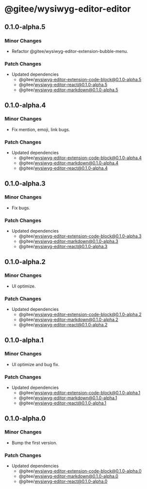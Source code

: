# @gitee/wysiwyg-editor-editor

## 0.1.0-alpha.5

### Minor Changes

- Refactor @gitee/wysiwyg-editor-extension-bubble-menu.

### Patch Changes

- Updated dependencies
  - @gitee/wysiwyg-editor-extension-code-block@0.1.0-alpha.5
  - @gitee/wysiwyg-editor-react@0.1.0-alpha.5
  - @gitee/wysiwyg-editor-markdown@0.1.0-alpha.5

## 0.1.0-alpha.4

### Minor Changes

- Fix mention, emoji, link bugs.

### Patch Changes

- Updated dependencies
  - @gitee/wysiwyg-editor-extension-code-block@0.1.0-alpha.4
  - @gitee/wysiwyg-editor-markdown@0.1.0-alpha.4
  - @gitee/wysiwyg-editor-react@0.1.0-alpha.4

## 0.1.0-alpha.3

### Minor Changes

- Fix bugs.

### Patch Changes

- Updated dependencies
  - @gitee/wysiwyg-editor-extension-code-block@0.1.0-alpha.3
  - @gitee/wysiwyg-editor-markdown@0.1.0-alpha.3
  - @gitee/wysiwyg-editor-react@0.1.0-alpha.3

## 0.1.0-alpha.2

### Minor Changes

- UI optimize.

### Patch Changes

- Updated dependencies
  - @gitee/wysiwyg-editor-extension-code-block@0.1.0-alpha.2
  - @gitee/wysiwyg-editor-markdown@0.1.0-alpha.2
  - @gitee/wysiwyg-editor-react@0.1.0-alpha.2

## 0.1.0-alpha.1

### Minor Changes

- UI optimize and bug fix.

### Patch Changes

- Updated dependencies
  - @gitee/wysiwyg-editor-extension-code-block@0.1.0-alpha.1
  - @gitee/wysiwyg-editor-markdown@0.1.0-alpha.1
  - @gitee/wysiwyg-editor-react@0.1.0-alpha.1

## 0.1.0-alpha.0

### Minor Changes

- Bump the first version.

### Patch Changes

- Updated dependencies
  - @gitee/wysiwyg-editor-extension-code-block@0.1.0-alpha.0
  - @gitee/wysiwyg-editor-markdown@0.1.0-alpha.0
  - @gitee/wysiwyg-editor-react@0.1.0-alpha.0
